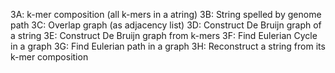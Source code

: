 3A: k-mer composition (all k-mers in a atring)
3B: String spelled by genome path
3C: Overlap graph (as adjacency list)
3D: Construct De Bruijn graph of a string
3E: Construct De Bruijn graph from k-mers
3F: Find Eulerian Cycle in a graph
3G: Find Eulerian path in a graph
3H: Reconstruct a string from its k-mer composition